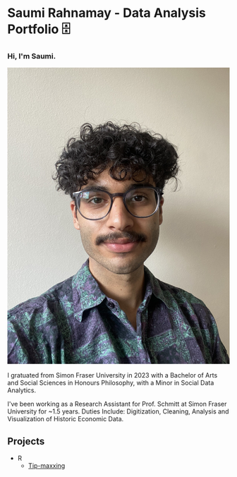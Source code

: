 Saumi Rahnamay - Data Analysis Portfolio 🗄
===


### Hi, I'm Saumi.
![alt text](<phil selfie.jpg>)

I gratuated from Simon Fraser University in 2023 with a Bachelor of Arts and Social Sciences in Honours Philosophy, with a Minor in Social Data Analytics.  

I've been working as a Research Assistant for Prof. Schmitt at Simon Fraser University for ~1.5 years. Duties Include: Digitization, Cleaning, Analysis and Visualization of Historic Economic Data.

## Projects
- R
    - [Tip-maxxing](Tip-Maxxing_R.md)

